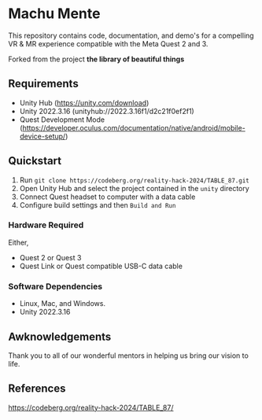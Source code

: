 # Machu Mente
This repository contains code, documentation, and demo's for a compelling VR & MR experience compatible with the Meta Quest 2 and 3.

Forked from the project __the library of beautiful things__

## Requirements

- Unity Hub (https://unity.com/download)
- Unity 2022.3.16 (unityhub://2022.3.16f1/d2c21f0ef2f1)
- Quest Development Mode (https://developer.oculus.com/documentation/native/android/mobile-device-setup/)

## Quickstart

1. Run `git clone https://codeberg.org/reality-hack-2024/TABLE_87.git`
2. Open Unity Hub and select the project contained in the `unity` directory
3. Connect Quest headset to computer with a data cable
4. Configure build settings and then `Build and Run`

### Hardware Required

Either,

- Quest 2 or Quest 3
- Quest Link or Quest compatible USB-C data cable

### Software Dependencies

- Linux, Mac, and Windows.
- Unity 2022.3.16

## Awknowledgements
Thank you to all of our wonderful mentors in helping us bring our vision to life.

## References
https://codeberg.org/reality-hack-2024/TABLE_87/
